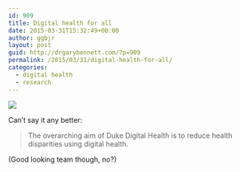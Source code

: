 ```yaml
---
id: 909
title: Digital health for all
date: 2015-03-31T15:32:49+00:00
author: ggbjr
layout: post
guid: http://drgarybennett.com/?p=909
permalink: /2015/03/31/digital-health-for-all/
categories:
  - digital health
  - research
---
```

![ ](https://pbs.twimg.com/media/CBcp2vGW8AAjwcq.jpg:large)

Can&#8217;t say it any better:

> The overarching aim of Duke Digital Health is to reduce health disparities using digital health.

(Good looking team though, no?)
